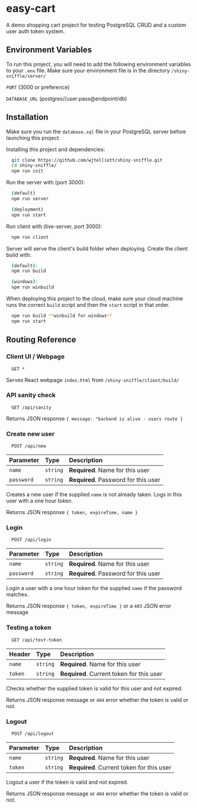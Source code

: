 # easy-cart

A demo shopping cart project for testing PostgreSQL CRUD and a custom user
auth token system.

## Environment Variables

To run this project, you will need to add the following environment variables to your `.env` file.
Make sure your environment file is in the directory `/shiny-sniffle/server/`

`PORT` (3000 or preference)

`DATABASE_URL` (postgres//user:pass@endpoint/db)

## Installation

Make sure you run the `database.sql` file in your PostgreSQL server before launching
this project.

Installing this project and dependencies:

```bash
  git clone https://github.com/wjtelliott/shiny-sniffle.git
  cd shiny-sniffle/
  npm run init
```

Run the server with (port 3000):

```bash
  (default)
  npm run server

  (deployment)
  npm run start
```

Run client with (live-server, port 3000):

```bash
  npm run client
```

Server will serve the client's build folder when deploying. Create the
client build with:

```bash
  (default):
  npm run build

  (windows):
  npm run winbuild
```

When deploying this project to the cloud, make sure your cloud
machine runs the correct `build` script and then the `start` script
in that order.

```bash
  npm run build **winbuild for windows**
  npm run start
```

## Routing Reference

### Client UI / Webpage

```http
  GET *
```

Serves React webpage `index.html` from `/shiny-sniffle/client/build/`

### API sanity check

```http
  GET /api/sanity
```

Returns JSON response `{ message: "backend is alive - users route }`

### Create new user

```http
  POST /api/new
```

| Parameter  | Type     | Description                          |
| :--------- | :------- | :----------------------------------- |
| `name`     | `string` | **Required**. Name for this user     |
| `password` | `string` | **Required**. Password for this user |

Creates a new user if the supplied `name` is not already taken.
Logs in this user with a one hour token.

Returns JSON response `{ token, expireTime, name }`

### Login

```http
  POST /api/login
```

| Parameter  | Type     | Description                          |
| :--------- | :------- | :----------------------------------- |
| `name`     | `string` | **Required**. Name for this user     |
| `password` | `string` | **Required**. Password for this user |

Login a user with a one hour token for the supplied `name` if the
password matches.

Returns JSON response `{ token, expireTime }` or a `403` JSON error message

### Testing a token

```http
  GET /api/test-token
```

| Header  | Type     | Description                               |
| :------ | :------- | :---------------------------------------- |
| `name`  | `string` | **Required**. Name for this user          |
| `token` | `string` | **Required**. Current token for this user |

Checks whether the supplied token is valid for this user and
not expired.

Returns JSON response message or `404` error whether the token is valid or not.

### Logout

```http
  POST /api/logout
```

| Parameter | Type     | Description                               |
| :-------- | :------- | :---------------------------------------- |
| `name`    | `string` | **Required**. Name for this user          |
| `token`   | `string` | **Required**. Current token for this user |

Logout a user if the token is valid and not expired.

Returns JSON response message or `404` error whether the token is valid or not.
